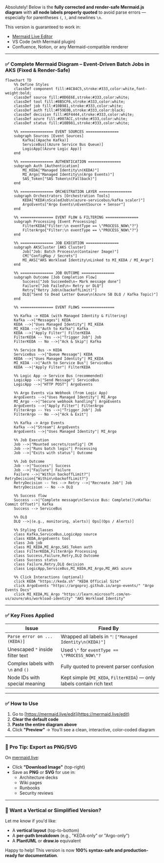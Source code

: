 Absolutely! Below is the **fully corrected and render-safe Mermaid.js diagram** with **all node labels properly quoted** to avoid parse errors — especially for parentheses `(`, `)`, and newlines `\n`.

This version is guaranteed to work in:
- [Mermaid Live Editor](https://mermaid.live)
- VS Code (with Mermaid plugin)
- Confluence, Notion, or any Mermaid-compatible renderer

---

### ✅ **Complete Mermaid Diagram – Event-Driven Batch Jobs in AKS (Fixed & Render-Safe)**

```mermaid
flowchart TD
    %% Define Styles
    classDef component fill:#4C84C5,stroke:#333,color:white,font-weight:bold;
    classDef source fill:#0D6E6E,stroke:#333,color:white;
    classDef tool fill:#8B5CF6,stroke:#333,color:white;
    classDef job fill:#10B981,stroke:#333,color:white;
    classDef auth fill:#F59E0B,stroke:#333,color:black;
    classDef decision fill:#EF4444,stroke:#333,color:white;
    classDef azure fill:#007ACC,stroke:#333,color:white;
    classDef status fill:#10B981,stroke:#333,color:white;

    %% =============== EVENT SOURCES ===============
    subgraph Sources [Event Sources]
        Kafka[(Apache Kafka)]
        ServiceBus[(Azure Service Bus Queue)]
        LogicApp[(Azure Logic App)]
    end

    %% =============== AUTHENTICATION ===============
    subgraph Auth [Authentication]
        MI_KEDA["Managed Identity\n(KEDA)"]
        MI_Argo["Managed Identity\n(Argo Events)"]
        SAS_Token["SAS Token\n(Fallback)"]
    end

    %% =============== ORCHESTRATION LAYER ===============
    subgraph Orchestrators [Orchestration Tools]
        KEDA["KEDA\nScaledJob\n(azure-servicebus/kafka scaler)"]
        ArgoEvents["Argo Events\nEventSource + Sensor"]
    end

    %% =============== EVENT FLOW & FILTERING ===============
    subgraph Processing [Event Processing]
        FilterKEDA{"Filter:\n eventType == \"PROCESS_NOW\"?"}
        FilterArgo{"Filter:\n eventType == \"PROCESS_NOW\"?"}
    end

    %% =============== JOB EXECUTION ===============
    subgraph AKSCluster [AKS Cluster]
        Job["Job: Batch Process\n(Container Image)"]
        CM["ConfigMap / Secrets"]
        MI_AKS["AKS Workload Identity\nLinked to MI_KEDA / MI_Argo"]
    end

    %% =============== JOB OUTCOME ===============
    subgraph Outcome [Job Completion Flow]
        Success["Job Succeeded\n→ Mark message done"]
        Failure["Job Failed\n→ Retry or DLQ"]
        Retry["Retry Job\n(backoffLimit)"]
        DLQ["Send to Dead Letter Queue\n(Azure SB DLQ / Kafka Topic)"]
    end

    %% =============== EVENT FLOWS ===============

    %% Kafka -> KEDA (with Managed Identity & Filtering)
    Kafka -->|"Messages"| KEDA
    KEDA -->|"Uses Managed Identity"| MI_KEDA
    MI_KEDA -->|"Auth to Kafka"| Kafka
    KEDA -->|"Apply Filter"| FilterKEDA
    FilterKEDA -- Yes -->|"Trigger Job"| Job
    FilterKEDA -- No -->|"Ack & Skip"| Kafka

    %% Service Bus -> KEDA
    ServiceBus -->|"Queue Message"| KEDA
    KEDA -->|"Uses Managed Identity"| MI_KEDA
    MI_KEDA -->|"Auth to Service Bus"| ServiceBus
    KEDA -->|"Apply Filter"| FilterKEDA

    %% Logic App -> Service Bus (recommended)
    LogicApp -->|"Send Message"| ServiceBus
    LogicApp -->|"HTTP POST"| ArgoEvents

    %% Argo Events via Webhook (from Logic App)
    ArgoEvents -->|"Uses Managed Identity"| MI_Argo
    MI_Argo -->|"Secure webhook handling"| ArgoEvents
    ArgoEvents -->|"Apply Filter"| FilterArgo
    FilterArgo -- Yes -->|"Trigger Job"| Job
    FilterArgo -- No -->|"Ack & Exit"|

    %% Kafka -> Argo Events
    Kafka -->|"Stream"| ArgoEvents
    ArgoEvents -->|"Uses Managed Identity"| MI_Argo

    %% Job Execution
    Job -->|"Mounted secrets/config"| CM
    Job -->|"Runs batch logic"| Processing
    Job -->|"Exits with status"| Outcome

    %% Job Outcome
    Job -->|"Success"| Success
    Job -->|"Failure"| Failure
    Failure -->|"Within backoffLimit?"| RetryDecision{"Within\nbackoffLimit?"}
    RetryDecision -- Yes --> Retry -->|"Recreate Job"| Job
    RetryDecision -- No --> DLQ

    %% Success flow
    Success -->|"Complete message\n(Service Bus: Complete()\nKafka: Commit Offset)"| Kafka
    Success --> ServiceBus

    %% DLQ
    DLQ -->|(e.g., monitoring, alerts)| Ops[(Ops / Alerts)]

    %% Styling Classes
    class Kafka,ServiceBus,LogicApp source
    class KEDA,ArgoEvents tool
    class Job job
    class MI_KEDA,MI_Argo,SAS_Token auth
    class FilterKEDA,FilterArgo Processing
    class Success,Failure,Retry,DLQ Outcome
    class Success status
    class Failure,Retry,DLQ decision
    class LogicApp,ServiceBus,MI_KEDA,MI_Argo,MI_AKS azure

    %% Click Interactions (optional)
    click KEDA "https://keda.sh" "KEDA Official Site"
    click ArgoEvents "https://argoproj.github.io/argo-events/" "Argo Events Docs"
    click MI_KEDA,Mi_Argo "https://learn.microsoft.com/en-us/azure/aks/workload-identity" "AKS Workload Identity"
```

---

### ✅ Key Fixes Applied

| Issue | Fixed By |
|------|--------|
| `Parse error on ... (KEDA)]` | Wrapped all labels in `"`: `["Managed Identity\n(KEDA)"]` |
| Unescaped `"` inside filter text | Used `\"` for `eventType == \"PROCESS_NOW\"?` |
| Complex labels with `\n` and `()` | Fully quoted to prevent parser confusion |
| Node IDs with special meaning | Kept simple (`MI_KEDA`, `FilterKEDA`) — only labels contain rich text |

---

### ✅ How to Use

1. Go to [https://mermaid.live/edit](https://mermaid.live/edit)
2. **Clear the default code**
3. **Paste the entire diagram above**
4. Click **"Preview"** → You’ll see a clean, interactive, color-coded diagram

---

### 📎 Pro Tip: Export as PNG/SVG

On [mermaid.live](https://mermaid.live):
- Click **"Download Image"** (top-right)
- Save as **PNG** or **SVG** for use in:
  - Architecture decks
  - Wiki pages
  - Runbooks
  - Security reviews

---

### 🔄 Want a Vertical or Simplified Version?

Let me know if you'd like:
- A **vertical layout** (top-to-bottom)
- A **per-path breakdown** (e.g., "KEDA-only" or "Argo-only")
- A **PlantUML** or **draw.io** equivalent

Happy to help! This version is now **100% syntax-safe and production-ready for documentation**.